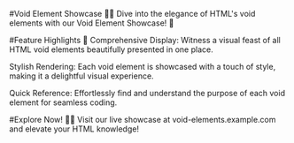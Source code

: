 #Void Element Showcase 🌟🎨
Dive into the elegance of HTML's void elements with our Void Element Showcase! 🚀

#Feature Highlights 🌈
Comprehensive Display: Witness a visual feast of all HTML void elements beautifully presented in one place.

Stylish Rendering: Each void element is showcased with a touch of style, making it a delightful visual experience.

Quick Reference: Effortlessly find and understand the purpose of each void element for seamless coding.

#Explore Now! 🕵️‍♂️
Visit our live showcase at void-elements.example.com and elevate your HTML knowledge!
